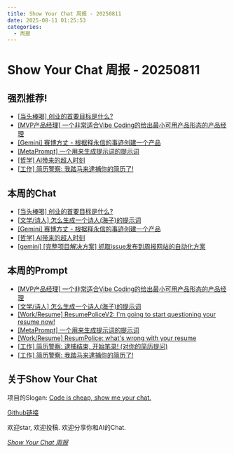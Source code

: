 ```yaml
---
title: Show Your Chat 周报 - 20250811 
date: 2025-08-11 01:25:53
categories:
  - 周报
---
```


# Show Your Chat 周报 - 20250811

## 强烈推荐!

- [[当头棒喝] 创业的首要目标是什么?](https://github.com/TokenRollAI/show-your-chat/issues/16)
- [[MVP产品经理] 一个非常适合Vibe Coding的给出最小可用产品形态的产品经理](https://github.com/TokenRollAI/show-your-chat/issues/15)
- [[Gemini] 赛博方丈 - 根据释永信的事迹创建一个产品](https://github.com/TokenRollAI/show-your-chat/issues/12)
- [[MetaPrompt] 一个用来生成提示词的提示词](https://github.com/TokenRollAI/show-your-chat/issues/11)
- [[哲学] AI带来的超人时刻](https://github.com/TokenRollAI/show-your-chat/issues/5)
- [[工作] 简历警察: 我踏马来逮捕你的简历了!](https://github.com/TokenRollAI/show-your-chat/issues/3)


## 本周的Chat 

- [[当头棒喝] 创业的首要目标是什么?](https://github.com/TokenRollAI/show-your-chat/issues/16)
- [[文学/诗人] 怎么生成一个诗人(海子)的提示词](https://github.com/TokenRollAI/show-your-chat/issues/14)
- [[Gemini] 赛博方丈 - 根据释永信的事迹创建一个产品](https://github.com/TokenRollAI/show-your-chat/issues/12)
- [[哲学] AI带来的超人时刻](https://github.com/TokenRollAI/show-your-chat/issues/5)
- [[gemini] [完整项目解决方案] 抓取issue发布到周报网站的自动化方案](https://github.com/TokenRollAI/show-your-chat/issues/2)


## 本周的Prompt

- [[MVP产品经理] 一个非常适合Vibe Coding的给出最小可用产品形态的产品经理](https://github.com/TokenRollAI/show-your-chat/issues/15)
- [[文学/诗人] 怎么生成一个诗人(海子)的提示词](https://github.com/TokenRollAI/show-your-chat/issues/14)
- [[Work/Resume] ResumePoliceV2: I'm going to start questioning your resume now!](https://github.com/TokenRollAI/show-your-chat/issues/13)
- [[MetaPrompt] 一个用来生成提示词的提示词](https://github.com/TokenRollAI/show-your-chat/issues/11)
- [[Work/Resume] ResumPolice: what's wrong with your resume](https://github.com/TokenRollAI/show-your-chat/issues/6)
- [[工作] 简历警察: 逮捕结束, 开始笔录! (对你的简历提问)](https://github.com/TokenRollAI/show-your-chat/issues/4)
- [[工作] 简历警察: 我踏马来逮捕你的简历了!](https://github.com/TokenRollAI/show-your-chat/issues/3)



## 关于Show Your Chat

项目的Slogan: [Code is cheap, show me your chat.](https://blog.pdjjq.org/archives/code-is-cheap-show-me-your-chat-kgv2z)

[Github链接](https://github.com/TokenRollAI/show-your-chat)

欢迎star, 欢迎投稿. 欢迎分享你和AI的Chat. 

[*Show Your Chat 周报*](https://show-your-chat.tokenroll.ai/)


<!-- This message is used to verify that this feed (feedId:183111311461579776) belongs to me (userId:71543040946950144). Join me in enjoying the next generation information browser https://folo.is. -->